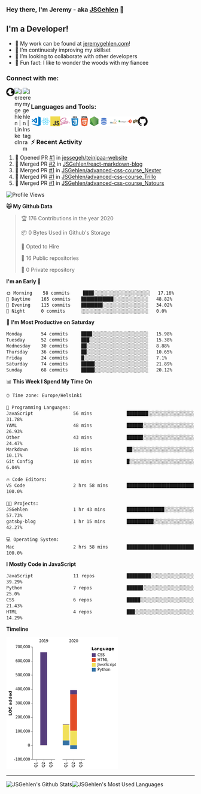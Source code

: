 ### Hey there, I'm Jeremy - aka [JSGehlen][website] 👋

## I'm a Developer! 
- 🔭  My work can be found at [jeremygehlen.com][website]!
- 🌱  I’m continuesly improving my skillset
- 👯  I’m looking to collaborate with other developers
- 🌲  Fun fact: I like to wonder the woods with my fiancee

### Connect with me:

[<img align="left" alt="jeremygehlen.com" width="22px" src="https://raw.githubusercontent.com/iconic/open-iconic/master/svg/globe.svg" />][website]
[<img align="left" alt="jeremygehlen | LinkedIn" width="22px" src="https://cdn.jsdelivr.net/npm/simple-icons@v3/icons/linkedin.svg" />][linkedin]
[<img align="left" alt="jeremygehlen | Instagram" width="22px" src="https://cdn.jsdelivr.net/npm/simple-icons@v3/icons/instagram.svg" />][instagram]

<br />

### Languages and Tools:

<img align="left" alt="Visual Studio Code" width="26px" src="https://raw.githubusercontent.com/github/explore/80688e429a7d4ef2fca1e82350fe8e3517d3494d/topics/visual-studio-code/visual-studio-code.png" />
<img align="left" alt="React" width="26px" src="https://raw.githubusercontent.com/github/explore/80688e429a7d4ef2fca1e82350fe8e3517d3494d/topics/react/react.png" />
<img align="left" alt="JavaScript" width="26px" src="https://raw.githubusercontent.com/github/explore/80688e429a7d4ef2fca1e82350fe8e3517d3494d/topics/javascript/javascript.png" />
<img align="left" alt="Sass" width="26px" src="https://raw.githubusercontent.com/github/explore/80688e429a7d4ef2fca1e82350fe8e3517d3494d/topics/sass/sass.png" />
<img align="left" alt="CSS3" width="26px" src="https://raw.githubusercontent.com/github/explore/80688e429a7d4ef2fca1e82350fe8e3517d3494d/topics/css/css.png" />
<img align="left" alt="HTML5" width="26px" src="https://raw.githubusercontent.com/github/explore/80688e429a7d4ef2fca1e82350fe8e3517d3494d/topics/html/html.png" />
<img align="left" alt="Node.js" width="26px" src="https://raw.githubusercontent.com/github/explore/80688e429a7d4ef2fca1e82350fe8e3517d3494d/topics/nodejs/nodejs.png" />
<img align="left" alt="SQL" width="26px" src="https://raw.githubusercontent.com/github/explore/80688e429a7d4ef2fca1e82350fe8e3517d3494d/topics/sql/sql.png" />
<img align="left" alt="MySQL" width="26px" src="https://raw.githubusercontent.com/github/explore/80688e429a7d4ef2fca1e82350fe8e3517d3494d/topics/mysql/mysql.png" />
<img align="left" alt="MongoDB" width="26px" src="https://raw.githubusercontent.com/github/explore/80688e429a7d4ef2fca1e82350fe8e3517d3494d/topics/mongodb/mongodb.png" />
<img align="left" alt="Git" width="26px" src="https://raw.githubusercontent.com/github/explore/80688e429a7d4ef2fca1e82350fe8e3517d3494d/topics/git/git.png" />
<img align="left" alt="GitHub" width="26px" src="https://raw.githubusercontent.com/github/explore/78df643247d429f6cc873026c0622819ad797942/topics/github/github.png" />

<br />
<br />


### ⚡️ Recent Activity

<!--START_SECTION:activity-->
1. 💪 Opened PR [#1](https://github.com//jessegeh/teinipaa-website/pull/1) in [jessegeh/teinipaa-website](https://github.com//jessegeh/teinipaa-website)
2. 🎉 Merged PR [#2](https://github.com//JSGehlen/react-markdown-blog/pull/2) in [JSGehlen/react-markdown-blog](https://github.com//JSGehlen/react-markdown-blog)
3. 🎉 Merged PR [#1](https://github.com//JSGehlen/advanced-css-course_Nexter/pull/1) in [JSGehlen/advanced-css-course_Nexter](https://github.com//JSGehlen/advanced-css-course_Nexter)
4. 🎉 Merged PR [#1](https://github.com//JSGehlen/advanced-css-course_Trillo/pull/1) in [JSGehlen/advanced-css-course_Trillo](https://github.com//JSGehlen/advanced-css-course_Trillo)
5. 🎉 Merged PR [#1](https://github.com//JSGehlen/advanced-css-course_Natours/pull/1) in [JSGehlen/advanced-css-course_Natours](https://github.com//JSGehlen/advanced-css-course_Natours)
<!--END_SECTION:activity-->

<!--START_SECTION:waka-->
![Profile Views](http://img.shields.io/badge/Profile%20Views-49-blue)

**🐱 My Github Data** 

> 🏆 176 Contributions in the year 2020
 > 
> 📦 0 Bytes Used in Github's Storage 
 > 
> 💼 Opted to Hire
 > 
> 📜 16 Public repositories
 > 
> 🔑 0 Private repository 
 > 
**I'm an Early 🐤** 

```text
🌞 Morning    58 commits     ████░░░░░░░░░░░░░░░░░░░░░   17.16% 
🌆 Daytime    165 commits    ████████████░░░░░░░░░░░░░   48.82% 
🌃 Evening    115 commits    ████████░░░░░░░░░░░░░░░░░   34.02% 
🌙 Night      0 commits      ░░░░░░░░░░░░░░░░░░░░░░░░░   0.0%

```
📅 **I'm Most Productive on Saturday** 

```text
Monday       54 commits     ████░░░░░░░░░░░░░░░░░░░░░   15.98% 
Tuesday      52 commits     ███░░░░░░░░░░░░░░░░░░░░░░   15.38% 
Wednesday    30 commits     ██░░░░░░░░░░░░░░░░░░░░░░░   8.88% 
Thursday     36 commits     ██░░░░░░░░░░░░░░░░░░░░░░░   10.65% 
Friday       24 commits     █░░░░░░░░░░░░░░░░░░░░░░░░   7.1% 
Saturday     74 commits     █████░░░░░░░░░░░░░░░░░░░░   21.89% 
Sunday       68 commits     █████░░░░░░░░░░░░░░░░░░░░   20.12%

```


📊 **This Week I Spend My Time On** 

```text
⌚︎ Time zone: Europe/Helsinki

💬 Programming Languages: 
JavaScript               56 mins             ████████░░░░░░░░░░░░░░░░░   31.78% 
YAML                     48 mins             ██████░░░░░░░░░░░░░░░░░░░   26.93% 
Other                    43 mins             ██████░░░░░░░░░░░░░░░░░░░   24.47% 
Markdown                 18 mins             ██░░░░░░░░░░░░░░░░░░░░░░░   10.17% 
Git Config               10 mins             █░░░░░░░░░░░░░░░░░░░░░░░░   6.04%

🔥 Code Editors: 
VS Code                  2 hrs 58 mins       █████████████████████████   100.0%

🐱‍💻 Projects: 
JSGehlen                 1 hr 43 mins        ██████████████░░░░░░░░░░░   57.73% 
gatsby-blog              1 hr 15 mins        ██████████░░░░░░░░░░░░░░░   42.27%

💻 Operating System: 
Mac                      2 hrs 58 mins       █████████████████████████   100.0%

```

**I Mostly Code in JavaScript** 

```text
JavaScript               11 repos            █████████░░░░░░░░░░░░░░░░   39.29% 
Python                   7 repos             ██████░░░░░░░░░░░░░░░░░░░   25.0% 
CSS                      6 repos             █████░░░░░░░░░░░░░░░░░░░░   21.43% 
HTML                     4 repos             ███░░░░░░░░░░░░░░░░░░░░░░   14.29%

```


**Timeline**

![Chart not found](https://github.com/JSGehlen/JSGehlen/blob/master/charts/bar_graph.png) 


<!--END_SECTION:waka-->

---

<a href="https://github.com/JSGehlen">
    <img align="left" alt="JSGehlen's Github Stats" src="https://github-readme-stats.vercel.app/api?username=jsgehlen&count_private=true&show_icons=true&hide_border=true" />
</a>
<a href="https://github.com/JSGehlen">
    <img align="left" alt="JSGehlen's Most Used Languages" src="https://github-readme-stats.vercel.app/api/top-langs/?username=JSGehlen&layout=compact" />
</a>


[website]: https://jeremygehlen.com
[instagram]: https://www.instagram.com/jeremygehlen/
[linkedin]: https://www.linkedin.com/in/jeremy-gehlen/
